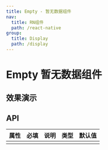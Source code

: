 ```yaml
---
title: Empty - 暂无数据组件
nav:
  title: RN组件
  path: /react-native
group:
  title: Display
  path: /display
---
```


# Empty 暂无数据组件

## 效果演示

## API

| 属性 | 必填 | 说明 | 类型 | 默认值 |
| ---- | ---- | ---- | ---- | ------ |
|      |      |      |      |        |
